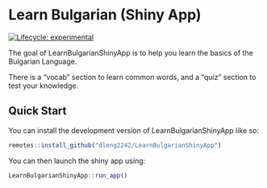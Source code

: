 
# Learn Bulgarian (Shiny App)

<!-- badges: start -->

[![Lifecycle:
experimental](https://img.shields.io/badge/lifecycle-experimental-orange.svg)](https://lifecycle.r-lib.org/articles/stages.html#experimental)
<!-- badges: end -->

The goal of LearnBulgarianShinyApp is to help you learn the basics of
the Bulgarian Language.

There is a “vocab” section to learn common words, and a “quiz” section
to test your knowledge.

## Quick Start

You can install the development version of LearnBulgarianShinyApp like
so:

``` r
remotes::install_github("dleng2242/LearnBulgarianShinyApp")
```

You can then launch the shiny app using:

``` r
LearnBulgarianShinyApp::run_app()
```
